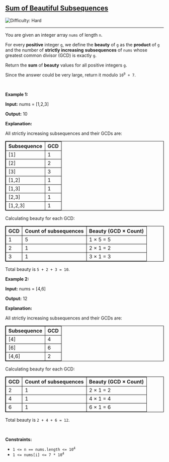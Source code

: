 <h2><a href="https://leetcode.com/problems/sum-of-beautiful-subsequences">Sum of Beautiful Subsequences</a></h2> <img src='https://img.shields.io/badge/Difficulty-Hard-red' alt='Difficulty: Hard' /><hr><p>You are given an integer array <code>nums</code> of length <code>n</code>.</p>

<p>For every <strong>positive</strong> integer <code>g</code>, we define the <strong>beauty</strong> of <code>g</code> as the <strong>product</strong> of <code>g</code> and the number of <strong>strictly increasing</strong> <strong><span data-keyword="subsequence-array-nonempty">subsequences</span></strong> of <code>nums</code> whose greatest common divisor (GCD) is exactly <code>g</code>.</p>

<p>Return the <strong>sum</strong> of <strong>beauty</strong> values for all positive integers <code>g</code>.</p>

<p>Since the answer could be very large, return it modulo <code>10<sup>9</sup> + 7</code>.</p>

<p>&nbsp;</p>
<p><strong class="example">Example 1:</strong></p>

<div class="example-block">
<p><strong>Input:</strong> <span class="example-io">nums = [1,2,3]</span></p>

<p><strong>Output:</strong> <span class="example-io">10</span></p>

<p><strong>Explanation:</strong></p>

<p>All strictly increasing subsequences and their GCDs are:</p>

<table style="border: 1px solid black;">
	<thead>
		<tr>
			<th style="border: 1px solid black;">Subsequence</th>
			<th style="border: 1px solid black;">GCD</th>
		</tr>
	</thead>
	<tbody>
		<tr>
			<td style="border: 1px solid black;">[1]</td>
			<td style="border: 1px solid black;">1</td>
		</tr>
		<tr>
			<td style="border: 1px solid black;">[2]</td>
			<td style="border: 1px solid black;">2</td>
		</tr>
		<tr>
			<td style="border: 1px solid black;">[3]</td>
			<td style="border: 1px solid black;">3</td>
		</tr>
		<tr>
			<td style="border: 1px solid black;">[1,2]</td>
			<td style="border: 1px solid black;">1</td>
		</tr>
		<tr>
			<td style="border: 1px solid black;">[1,3]</td>
			<td style="border: 1px solid black;">1</td>
		</tr>
		<tr>
			<td style="border: 1px solid black;">[2,3]</td>
			<td style="border: 1px solid black;">1</td>
		</tr>
		<tr>
			<td style="border: 1px solid black;">[1,2,3]</td>
			<td style="border: 1px solid black;">1</td>
		</tr>
	</tbody>
</table>

<p>Calculating beauty for each GCD:</p>

<table style="border: 1px solid black;">
	<thead>
		<tr>
			<th style="border: 1px solid black;">GCD</th>
			<th style="border: 1px solid black;">Count of subsequences</th>
			<th style="border: 1px solid black;">Beauty (GCD &times; Count)</th>
		</tr>
	</thead>
	<tbody>
		<tr>
			<td style="border: 1px solid black;">1</td>
			<td style="border: 1px solid black;">5</td>
			<td style="border: 1px solid black;">1 &times; 5 = 5</td>
		</tr>
		<tr>
			<td style="border: 1px solid black;">2</td>
			<td style="border: 1px solid black;">1</td>
			<td style="border: 1px solid black;">2 &times; 1 = 2</td>
		</tr>
		<tr>
			<td style="border: 1px solid black;">3</td>
			<td style="border: 1px solid black;">1</td>
			<td style="border: 1px solid black;">3 &times; 1 = 3</td>
		</tr>
	</tbody>
</table>

<p>Total beauty is <code>5 + 2 + 3 = 10</code>.</p>
</div>

<p><strong class="example">Example 2:</strong></p>

<div class="example-block">
<p><strong>Input:</strong> <span class="example-io">nums = [4,6]</span></p>

<p><strong>Output:</strong> <span class="example-io">12</span></p>

<p><strong>Explanation:</strong></p>

<p>All strictly increasing subsequences and their GCDs are:</p>

<table style="border: 1px solid black;">
	<thead>
		<tr>
			<th style="border: 1px solid black;">Subsequence</th>
			<th style="border: 1px solid black;">GCD</th>
		</tr>
	</thead>
	<tbody>
		<tr>
			<td style="border: 1px solid black;">[4]</td>
			<td style="border: 1px solid black;">4</td>
		</tr>
		<tr>
			<td style="border: 1px solid black;">[6]</td>
			<td style="border: 1px solid black;">6</td>
		</tr>
		<tr>
			<td style="border: 1px solid black;">[4,6]</td>
			<td style="border: 1px solid black;">2</td>
		</tr>
	</tbody>
</table>

<p>Calculating beauty for each GCD:</p>

<table style="border: 1px solid black;">
	<thead>
		<tr>
			<th style="border: 1px solid black;">GCD</th>
			<th style="border: 1px solid black;">Count of subsequences</th>
			<th style="border: 1px solid black;">Beauty (GCD &times; Count)</th>
		</tr>
	</thead>
	<tbody>
		<tr>
			<td style="border: 1px solid black;">2</td>
			<td style="border: 1px solid black;">1</td>
			<td style="border: 1px solid black;">2 &times; 1 = 2</td>
		</tr>
		<tr>
			<td style="border: 1px solid black;">4</td>
			<td style="border: 1px solid black;">1</td>
			<td style="border: 1px solid black;">4 &times; 1 = 4</td>
		</tr>
		<tr>
			<td style="border: 1px solid black;">6</td>
			<td style="border: 1px solid black;">1</td>
			<td style="border: 1px solid black;">6 &times; 1 = 6</td>
		</tr>
	</tbody>
</table>

<p>Total beauty is <code>2 + 4 + 6 = 12</code>.</p>
</div>

<p>&nbsp;</p>
<p><strong>Constraints:</strong></p>

<ul>
	<li><code>1 &lt;= n == nums.length &lt;= 10<sup>4</sup></code></li>
	<li><code>1 &lt;= nums[i] &lt;= 7 * 10<sup>4</sup></code></li>
</ul>
